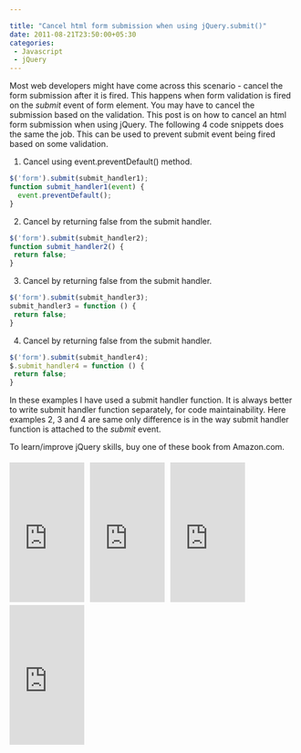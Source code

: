 ```yaml
---

title: "Cancel html form submission when using jQuery.submit()"
date: 2011-08-21T23:50:00+05:30
categories:
 - Javascript
 - jQuery
---
```

Most web developers might have come across this scenario - cancel the form submission after it is fired. This happens when form validation is fired on the <i>submit</i>&nbsp;event of form element. You may have to cancel the submission based on the validation.
This post is on how to cancel an html form submission when using jQuery. The following 4 code snippets does the same the job. This can be used to prevent submit event being fired based on some validation.

1. Cancel using event.preventDefault() method.
``` js
$('form').submit(submit_handler1);
function submit_handler1(event) {
  event.preventDefault();
}
```

2. Cancel by returning false from the submit handler.
``` js
$('form').submit(submit_handler2);
function submit_handler2() {
 return false;
}
```

3. Cancel by returning false from the submit handler.
``` js
$('form').submit(submit_handler3);
submit_handler3 = function () {
 return false;
}
```

4. Cancel by returning false from the submit handler.
``` js
$('form').submit(submit_handler4);
$.submit_handler4 = function () {
 return false;
}
```

In these examples I have used a submit handler function. It is always better to write submit handler function separately, for code maintainability. Here examples 2, 3 and 4 are same only difference is in the way submit handler function is attached to the <i>submit</i> event.

To learn/improve jQuery skills, buy one of these book from Amazon.com.
<iframe align="left" frameborder="0" marginheight="0" marginwidth="0" scrolling="no" src="http://rcm.amazon.com/e/cm?t=thelaccur-20&amp;o=1&amp;p=8&amp;l=bpl&amp;asins=0980576857&amp;fc1=000000&amp;IS2=1&amp;lt1=_blank&amp;m=amazon&amp;lc1=0000FF&amp;bc1=000000&amp;bg1=FFFFFF&amp;f=ifr" style="align: left; height: 245px; padding-right: 10px; padding-top: 5px; width: 131px;"></iframe> <iframe align="left" frameborder="0" marginheight="0" marginwidth="0" scrolling="no" src="http://rcm.amazon.com/e/cm?t=thelaccur-20&amp;o=1&amp;p=8&amp;l=bpl&amp;asins=0596159773&amp;fc1=000000&amp;IS2=1&amp;lt1=_blank&amp;m=amazon&amp;lc1=0000FF&amp;bc1=000000&amp;bg1=FFFFFF&amp;f=ifr" style="align: left; height: 245px; padding-right: 10px; padding-top: 5px; width: 131px;"></iframe><iframe align="left" frameborder="0" marginheight="0" marginwidth="0" scrolling="no" src="http://rcm.amazon.com/e/cm?t=thelaccur-20&amp;o=1&amp;p=8&amp;l=bpl&amp;asins=1847199720&amp;fc1=000000&amp;IS2=1&amp;lt1=_blank&amp;m=amazon&amp;lc1=0000FF&amp;bc1=000000&amp;bg1=FFFFFF&amp;f=ifr" style="align: left; height: 245px; padding-right: 10px; padding-top: 5px; width: 131px;"></iframe><iframe align="left" frameborder="0" marginheight="0" marginwidth="0" scrolling="no" src="http://rcm.amazon.com/e/cm?t=thelaccur-20&amp;o=1&amp;p=8&amp;l=bpl&amp;asins=1935182323&amp;fc1=000000&amp;IS2=1&amp;lt1=_blank&amp;m=amazon&amp;lc1=0000FF&amp;bc1=000000&amp;bg1=FFFFFF&amp;f=ifr" style="align: left; height: 245px; padding-right: 10px; padding-top: 5px; width: 131px;"></iframe>

